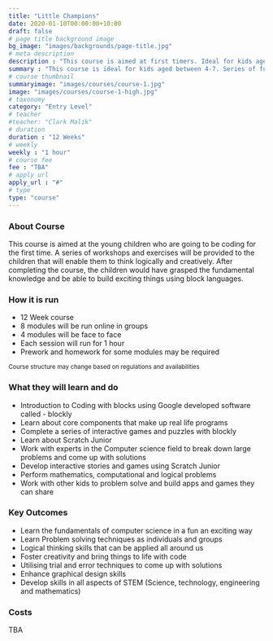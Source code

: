 ```yaml
---
title: "Little Champions"
date: 2020-01-10T00:00:00+10:00
draft: false
# page title background image
bg_image: "images/backgrounds/page-title.jpg"
# meta description
description : "This course is aimed at first timers. Ideal for kids aged between 4 and 7"
summary : "This course is ideal for kids aged between 4-7. Series of fun exercises that teaches them to code"
# course thumbnail
summaryimage: "images/courses/course-1.jpg"
image: "images/courses/course-1-high.jpg"
# taxonomy
category: "Entry Level"
# teacher
#teacher: "Clark Malik"
# duration
duration : "12 Weeks"
# weekly
weekly : "1 hour"
# course fee
fee : "TBA"
# apply url
apply_url : "#"
# type
type: "course"
---
```



### About Course

This course is aimed at the young children who are going to be coding for the first time. A series of workshops and exercises will be provided to the children that will enable them to think logically and creatively. After completing the course, the children would have grasped the fundamental knowledge and be able to build exciting things using block languages.

### How it is run

* 12 Week course
* 8 modules will be run online in groups
* 4 modules will be face to face
* Each session will run for 1 hour
* Prework and homework for some modules may be required

<sup>Course structure may change based on regulations and availabilities</sup>

### What they will learn and do

* Introduction to Coding with blocks using Google developed software called - blockly
* Learn about core components that make up real life programs  
* Complete a series of interactive games and puzzles with blockly 
* Learn about Scratch Junior 
* Work with experts in the Computer science field to break down large problems and come up with solutions 
* Develop interactive stories and games using Scratch Junior
* Perform mathematics, computational and logical problems
* Work with other kids to problem solve and build apps and games they can share

### Key Outcomes

* Learn the fundamentals of computer science in a fun an exciting way
* Learn Problem solving techniques as individuals and groups 
* Logical thinking skills that can be applied all around us
* Foster creativity and bring things to life with code
* Utilising trial and error techniques to come up with solutions
* Enhance graphical design skills 
* Develop skills in all aspects of STEM (Science, technology, engineering and mathematics) 

### Costs

TBA

